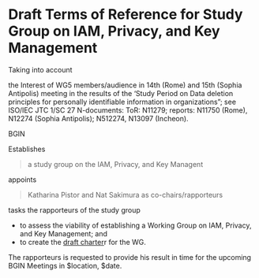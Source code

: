 # Draft Terms of Reference for  Study Group on IAM, Privacy, and Key Management

Taking into account

the Interest of WG5 members/audience in 14th (Rome) and 15th (Sophia Antipolis) meeting in 
the results of the ‘Study Period on Data deletion principles for personally identifiable information in organizations”; 
see ISO/IEC JTC 1/SC 27 N-documents: ToR: N11279; reports: N11750 (Rome), N12274 (Sophia Antipolis); N512274, N13097 (Incheon).


BGIN

Establishes

> a study group on the IAM, Privacy, and Key Managent

appoints

> Katharina Pistor and Nat Sakimura as co-chairs/rapporteurs

tasks the rapporteurs of the study group

* to assess the viability of establishing a Working Group on IAM, Privacy, and Key Management; and
* to create the [draft charter](https://github.com/bgin-global/sgip/blob/master/draft_charter.md)r for the WG. 

The rapporteurs is requested to provide his result in time for the upcoming 
BGIN Meetings in $location, $date.


